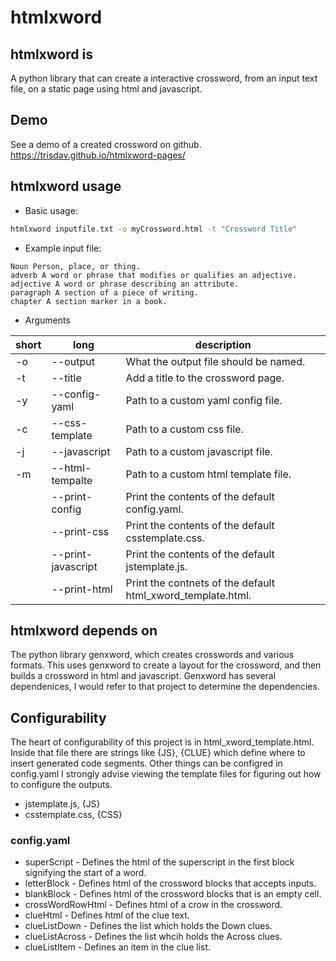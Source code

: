 # htmlxword
## htmlxword is
A python library that can create a interactive crossword, from an input text file, on a static page using html and javascript.

## Demo
See a demo of a created crossword on github.
https://trisdav.github.io/htmlxword-pages/

## htmlxword usage
* Basic usage:
```bash
htmlxword inputfile.txt -o myCrossword.html -t "Crossword Title"
```
* Example input file:
```
Noun Person, place, or thing.
adverb A word or phrase that modifies or qualifies an adjective.
adjective A word or phrase describing an attribute.
paragraph A section of a piece of writing.
chapter A section marker in a book.
```
* Arguments

| short | long | description |
| ----------- | ----------- | ----------- |
| -o | --output | What the output file should be named. |
| -t | --title | Add a title to the crossword page. |
| -y | --config-yaml | Path to a custom yaml config file. |
| -c | --css-template | Path to a custom css file. |
| -j | --javascript | Path to a custom javascript file. |
| -m | --html-tempalte | Path to a custom html template file. |
|      | --print-config | Print the contents of the default config.yaml. |
|      | --print-css | Print the contents of the default csstemplate.css. |
|      | --print-javascript | Print the contents of the default jstemplate.js. |
|      | --print-html | Print the contnets of the default html_xword_template.html. |

## htmlxword depends on
The python library genxword, which creates crosswords and various formats. This uses genxword to create a layout for the crossword, and then builds a crossword in html and javascript. Genxword has several dependenices, I would refer to that project to determine the dependencies.

## Configurability
The heart of configurability of this project is in html_xword_template.html.
Inside that file there are strings like {JS}, {CLUE} which define where to insert
generated code segments. Other things can be configred in config.yaml I strongly
advise viewing the template files for figuring out how to configure the outputs.
* jstemplate.js, {JS}
* csstemplate.css, {CSS}

### config.yaml
* superScript - Defines the html of the superscript in the first block signifying the start of a word.
* letterBlock - Defines html of the crossword blocks that accepts inputs.
* blankBlock - Defines html of the crossword blocks that is an empty cell.
* crossWordRowHtml - Defines html of a crow in the crossword.
* clueHtml - Defines html of the clue text.
* clueListDown - Defines the list which holds the Down clues.
* clueListAcross - Defines the list whcih holds the Across clues.
* clueListItem - Defines an item in the clue list.



